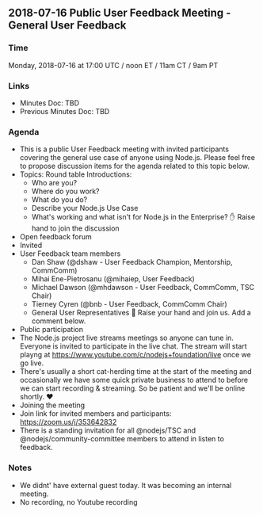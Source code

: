 ## 2018-07-16 Public User Feedback Meeting - General User Feedback

### Time
Monday, 2018-07-16 at 17:00 UTC / noon ET / 11am CT / 9am PT

### Links
* Minutes Doc: TBD
* Previous Minutes Doc: TBD

### Agenda
* This is a public User Feedback meeting with invited participants covering the general use case of anyone using Node.js.
  Please feel free to propose discussion items for the agenda related to this topic below.
* Topics:
   Round table Introductions:
   * Who are you?
   * Where do you work?
   * What do you do?
   * Describe your Node.js Use Case
   * What's working and what isn't for Node.js in the Enterprise?
✋ Raise hand to join the discussion
* Open feedback forum
* Invited
* User Feedback team members
   * Dan Shaw (@dshaw - User Feedback Champion, Mentorship, CommComm)
   * Mihai Ene-Pietrosanu (@mihaiep, User Feedback)
   * Michael Dawson (@mhdawson - User Feedback, CommComm, TSC Chair)
   * Tierney Cyren (@bnb - User Feedback, CommComm Chair)
   * General User Representatives
👋 Raise your hand and join us. Add a comment below.
* Public participation
* The Node.js project live streams meetings so anyone can tune in. Everyone is invited to participate in the live chat.
  The stream will start playng at https://www.youtube.com/c/nodejs+foundation/live once we go live.
* There's usually a short cat-herding time at the start of the meeting and occasionally we have some quick private business
  to attend to before we can start recording & streaming. So be patient and we'll be online shortly. ❤️
* Joining the meeting
* Join link for invited members and participants: https://zoom.us/j/353642832
* There is a standing invitation for all @nodejs/TSC and @nodejs/community-committee members to attend 
  in listen to feedback.

### Notes
* We didnt' have external guest today. It was becoming an internal meeting.
* No recording, no Youtube recording
